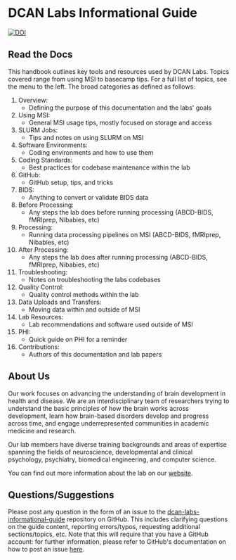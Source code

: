 # DCAN Labs Informational Guide

[![DOI](https://zenodo.org/badge/DOI/10.5281/zenodo.8161443.svg)](https://doi.org/10.5281/zenodo.8161443)

## Read the Docs

This handbook outlines key tools and resources used by DCAN Labs. Topics covered range from using MSI to basecamp tips. For a full list of topics, see the menu to the left. The broad categories as defined as follows:

1. Overview: 
    - Defining the purpose of this documentation and the labs' goals
2. Using MSI: 
    - General MSI usage tips, mostly focused on storage and access
3. SLURM Jobs:
    - Tips and notes on using SLURM on MSI
4. Software Environments:
    - Coding environments and how to use them
5. Coding Standards:
    - Best practices for codebase maintenance within the lab
6. GitHub:
    - GitHub setup, tips, and tricks
7. BIDS:
    - Anything to convert or validate BIDS data
8. Before Processing:
    - Any steps the lab does before running processing (ABCD-BIDS, fMRIprep, Nibabies, etc)
9. Processing:
    - Running data processing pipelines on MSI (ABCD-BIDS, fMRIprep, Nibabies, etc)
10. After Processing:
    - Any steps the lab does after running processing (ABCD-BIDS, fMRIprep, Nibabies, etc)
11. Troubleshooting:
    - Notes on troubleshooting the labs codebases
12. Quality Control:
    - Quality control methods within the lab
13. Data Uploads and Transfers:
    - Moving data within and outside of MSI
14. Lab Resources:
    - Lab recommendations and software used outside of MSI
15. PHI:
    - Quick guide on PHI for a reminder
16. Contributions:
    - Authors of this documentation and lab papers


## About Us

Our work focuses on advancing the understanding of brain development in health and disease. We are an interdisciplinary team of researchers trying to understand the basic principles of how the brain works across development, learn how brain-based disorders develop and progress across time, and engage underrepresented communities in academic medicine and research.

Our lab members have diverse training backgrounds and areas of expertise spanning the fields of neuroscience, developmental and clinical psychology, psychiatry, biomedical engineering, and computer science.

You can find out more information about the lab on our [website](https://innovation.umn.edu/developmental-cognition-and-neuroimaging-lab/).


## Questions/Suggestions

Please post any question in the form of an issue to the [dcan-labs-informational-guide](https://github.com/DCAN-Labs/dcan-labs-informational-guide/issues) repository on GitHub. This includes clarifying questions on the guide content, reporting errors/typos, requesting additional sections/topics, etc. Note that this will require that you have a GitHub account: for further information, please refer to GitHub's documentation on how to post an issue [here](https://docs.github.com/en/issues/tracking-your-work-with-issues/creating-an-issue).
